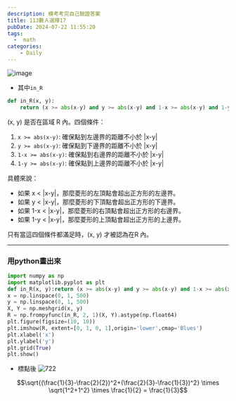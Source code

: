 ```yaml
---
description: 模考考完自己驗證答案
title: 113數Ａ選擇17
pubDate: 2024-07-22 11:55:20
tags:
  -  math
categories:
    - Daily
---
```


![image](https://hackmd.io/_uploads/ryi9b8o_R.png)

- 其中`in_R`

```python
def in_R(x, y):
    return (x >= abs(x-y) and y >= abs(x-y) and 1-x >= abs(x-y) and 1-y >= abs(x-y))
```

(x, y) 是否在區域 R 內。四個條件：

1.  `x >= abs(x-y)`: 確保點到左邊界的距離不小於 |x-y|
2.  `y >= abs(x-y)`: 確保點到下邊界的距離不小於 |x-y|
3.  `1-x >= abs(x-y)`: 確保點到右邊界的距離不小於 |x-y|
4.  `1-y >= abs(x-y)`: 確保點到上邊界的距離不小於 |x-y|

具體來說：

- 如果 x < |x-y|，那麼菱形的左頂點會超出正方形的左邊界。
- 如果 y < |x-y|，那麼菱形的下頂點會超出正方形的下邊界。
- 如果 1-x < |x-y|，那麼菱形的右頂點會超出正方形的右邊界。
- 如果 1-y < |x-y|，那麼菱形的上頂點會超出正方形的上邊界。

只有當這四個條件都滿足時，(x, y) 才被認為在R 內。

---

### 用python畫出來

```python
import numpy as np
import matplotlib.pyplot as plt
def in_R(x, y):return (x >= abs(x-y) and y >= abs(x-y) and 1-x >= abs(x-y) and 1-y >= abs(x-y))
x = np.linspace(0, 1, 500)
y = np.linspace(0, 1, 500)
X, Y = np.meshgrid(x, y)
R = np.frompyfunc(in_R, 2, 1)(X, Y).astype(np.float64)
plt.figure(figsize=(10, 10))
plt.imshow(R, extent=[0, 1, 0, 1],origin='lower',cmap='Blues')
plt.xlabel('x')
plt.ylabel('y')
plt.grid(True)
plt.show()
```

- 標點後
  ![722](https://hackmd.io/_uploads/SJdkBUoO0.png)

$$\sqrt{(\frac{1}{3}-\frac{2}{2})^2+(\frac{2}{3}-\frac{1}{3})^2}  \times \sqrt{1^2+1^2} \times \frac{1}{2} = \frac{1}{3}$$
